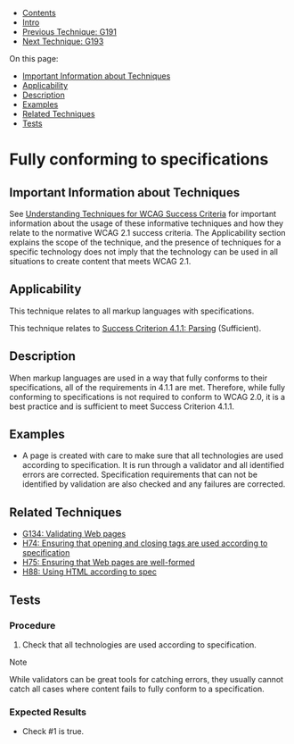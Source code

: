 -   [Contents](https://www.w3.org/WAI/WCAG21/Techniques/#techniques "Table of Contents")
-   [Intro](https://www.w3.org/WAI/WCAG21/Techniques/#introduction "Introduction to Techniques")
-   [Previous Technique: G191](G191)
-   [Next Technique: G193](G193)

On this page:

-   [Important Information about Techniques](#important-information)
-   [Applicability](#applicability)
-   [Description](#description)
-   [Examples](#examples)
-   [Related Techniques](#related)
-   [Tests](#tests)

Fully conforming to specifications
==================================

Important Information about Techniques
--------------------------------------

See [Understanding Techniques for WCAG Success Criteria](https://www.w3.org/WAI/WCAG21/Understanding/understanding-techniques) for important information about the usage of these informative techniques and how they relate to the normative WCAG 2.1 success criteria. The Applicability section explains the scope of the technique, and the presence of techniques for a specific technology does not imply that the technology can be used in all situations to create content that meets WCAG 2.1.

Applicability
-------------

This technique relates to all markup languages with specifications.

This technique relates to [Success Criterion 4.1.1: Parsing](https://www.w3.org/WAI/WCAG21/Understanding/parsing) (Sufficient).

Description
-----------

When markup languages are used in a way that fully conforms to their specifications, all of the requirements in 4.1.1 are met. Therefore, while fully conforming to specifications is not required to conform to WCAG 2.0, it is a best practice and is sufficient to meet Success Criterion 4.1.1.

Examples
--------

-   A page is created with care to make sure that all technologies are used according to specification. It is run through a validator and all identified errors are corrected. Specification requirements that can not be identified by validation are also checked and any failures are corrected.

Related Techniques
------------------

-   [G134: Validating Web pages](https://www.w3.org/WAI/WCAG21/Techniques/general/G134)
-   [H74: Ensuring that opening and closing tags are used according to specification](https://www.w3.org/WAI/WCAG21/Techniques/html/H74)
-   [H75: Ensuring that Web pages are well-formed](https://www.w3.org/WAI/WCAG21/Techniques/html/H75)
-   [H88: Using HTML according to spec](https://www.w3.org/WAI/WCAG21/Techniques/html/H88)

Tests
-----

### Procedure

1.  Check that all technologies are used according to specification.

Note

While validators can be great tools for catching errors, they usually cannot catch all cases where content fails to fully conform to a specification.

### Expected Results

-   Check \#1 is true.

